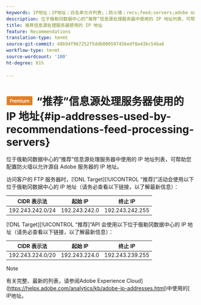 ```yaml
---
keywords: IP地址；IP地址；白名单允许列表;；防火墙；recs;feed;servers;adobe marketing cloud;recommendations
description: 位于俄勒冈数据中心的“推荐”信息源处理服务器中使用的 IP 地址列表，可帮助您配置防火墙以允许源自 Adobe 服务器的 IP 地址。
title: 推荐信息源处理服务器使用的 IP 地址
feature: Recommendations
translation-type: tm+mt
source-git-commit: 48b94f967252f5ddb009597456edf0a43bc54ba6
workflow-type: tm+mt
source-wordcount: '180'
ht-degree: 81%

---
```



# ![PREMIUM](/help/assets/premium.png)“推荐”信息源处理服务器使用的 IP 地址{#ip-addresses-used-by-recommendations-feed-processing-servers}

位于俄勒冈数据中心的“推荐”信息源处理服务器中使用的 IP 地址列表，可帮助您配置防火墙以允许源自 Adobe 服务器的 IP 地址。

访问客户的 FTP 服务器时，[!DNL Target][!UICONTROL “推荐]”活动会使用以下位于俄勒冈数据中心的 IP 地址（请务必查看以下链接，以了解最新信息）：

| CIDR 表示法 | 起始 IP | 终止 IP |
|---|---|---|
| 192.243.242.0/24 | 192.243.242.0 | 192.243.242.255 |

[!DNL Target][!UICONTROL “推荐]”API 会使用以下位于俄勒冈数据中心的 IP 地址（请务必查看以下链接，以了解最新信息）：

| CIDR 表示法 | 起始 IP | 终止 IP |
|---|---|---|
| 192.243.224.0/20 | 192.243.224.0 | 192.243.239.255 |

>[!NOTE]
>
>有关完整、最新的列表，请参阅Adobe Experience Cloud](https://helpx.adobe.com/analytics/kb/adobe-ip-addresses.html)中使用的[ IP地址。


